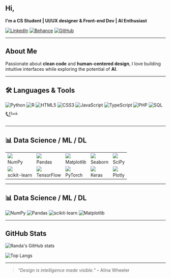 ## Hi,
**I'm a CS Student |  UI/UX designer & Front-end Dev |  AI Enthusiast**

[![LinkedIn](https://img.shields.io/badge/LinkedIn-0077B5?style=for-the-badge&logo=linkedin&logoColor=white)](https://www.linkedin.com/in/randa-lakab-a351871b5/)
[![Behance](https://img.shields.io/badge/Behance-1769FF?style=for-the-badge&logo=behance&logoColor=white)](https://www.behance.net/randalakab)
[![GitHub](https://img.shields.io/badge/GitHub-100000?style=for-the-badge&logo=github&logoColor=white)](https://github.com/Randa-Lakab)

---

## About Me
Passionate about **clean code** and **human-centered design**, I love building intuitive interfaces while exploring the potential of **AI**.  
 
---

## 🛠️ Languages & Tools

<p align="left">
  <!-- Langages -->
  <img src="https://cdn.jsdelivr.net/gh/devicons/devicon/icons/python/python-original.svg" alt="Python" width="40" height="40"/>
  <img src="https://cdn.jsdelivr.net/gh/devicons/devicon/icons/r/r-original.svg" alt="R" width="40" height="40"/>
  <img src="https://cdn.jsdelivr.net/gh/devicons/devicon/icons/html5/html5-original.svg" alt="HTML5" width="40" height="40"/>
  <img src="https://cdn.jsdelivr.net/gh/devicons/devicon/icons/css3/css3-original.svg" alt="CSS3" width="40" height="40"/>
  <img src="https://cdn.jsdelivr.net/gh/devicons/devicon/icons/javascript/javascript-original.svg" alt="JavaScript" width="40" height="40"/>
  <img src="https://cdn.jsdelivr.net/gh/devicons/devicon/icons/typescript/typescript-original.svg" alt="TypeScript" width="40" height="40"/>
  <img src="https://cdn.jsdelivr.net/gh/devicons/devicon/icons/php/php-original.svg" alt="PHP" width="40" height="40"/>
  <img src="https://img.icons8.com/external-flat-juicy-fish/60/000000/external-sql-coding-and-development-flat-flat-juicy-fish.png" alt="SQL" width="40" height="40"/>
  
  <!-- Frameworks -->
  <img src="https://raw.githubusercontent.com/devicons/devicon/master/icons/flask/flask-original-wordmark.svg" alt="Flask" width="40" height="40" style="background:white; border-radius:6px;"/>
</p>

---

## 📊 Data Science / ML / DL

<div align="center">
  <table>
    <tr>
      <td><img src="https://cdn.jsdelivr.net/gh/devicons/devicon/icons/numpy/numpy-original.svg" width="40"/><br>NumPy</td>
      <td><img src="https://cdn.jsdelivr.net/gh/devicons/devicon/icons/pandas/pandas-original.svg" width="40"/><br>Pandas</td>
      <td><img src="https://cdn.jsdelivr.net/gh/devicons/devicon/icons/matplotlib/matplotlib-original.svg" width="40"/><br>Matplotlib</td>
      <td><img src="https://seaborn.pydata.org/_images/logo-mark-lightbg.svg" width="40"/><br>Seaborn</td>
      <td><img src="https://cdn.jsdelivr.net/gh/devicons/devicon/icons/scipy/scipy-original.svg" width="40"/><br>SciPy</td>
    </tr>
    <tr>
      <td><img src="https://cdn.jsdelivr.net/gh/devicons/devicon/icons/scikit-learn/scikit-learn-original.svg" width="40"/><br>scikit-learn</td>
      <td><img src="https://cdn.jsdelivr.net/gh/devicons/devicon/icons/tensorflow/tensorflow-original.svg" width="40"/><br>TensorFlow</td>
      <td><img src="https://cdn.jsdelivr.net/gh/devicons/devicon/icons/pytorch/pytorch-original.svg" width="40"/><br>PyTorch</td>
      <td><img src="https://keras.io/img/logo.png" width="40"/><br>Keras</td>
      <td><img src="https://images.plotly.com/logo/new-branding/plotly-logomark.png" width="40"/><br>Plotly</td>
    </tr>
  </table>
</div>


---

## 📊 Data Science / ML / DL

<p align="left">
  <img src="https://cdn.jsdelivr.net/gh/devicons/devicon/icons/numpy/numpy-original.svg" alt="NumPy" width="40" height="40"/>
  <img src="https://cdn.jsdelivr.net/gh/devicons/devicon/icons/pandas/pandas-original.svg" alt="Pandas" width="40" height="40"/>
  <img src="https://cdn.jsdelivr.net/gh/devicons/devicon/icons/scikit-learn/scikit-learn-original.svg" alt="scikit-learn" width="40" height="40"/>
  <img src="https://cdn.jsdelivr.net/gh/devicons/devicon/icons/matplotlib/matplotlib-original.svg" alt="Matplotlib" width="40" height="40"/>
  

---

##  GitHub Stats
![Randa's GitHub stats](https://github-readme-stats.vercel.app/api?username=Randa-Lakab&show_icons=true&theme=radical)  

![Top Langs](https://github-readme-stats.vercel.app/api/top-langs/?username=Randa-Lakab&layout=compact&theme=radical)  

---

> *“Design is intelligence made visible.”* – Alina Wheeler
